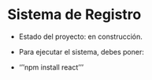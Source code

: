 <h1> Sistema de Registro </h1>

- Estado del proyecto: en construcción.

- Para ejecutar el sistema, debes poner:

- ‘’’npm install react’’’

 
